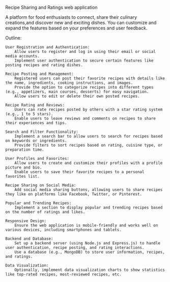 Recipe Sharing and Ratings web application

A platform for food enthusiasts to connect, share their culinary creations,and discover new and exciting dishes. 
You can customize and expand the features based on your preferences and user feedback.

Outline:

    User Registration and Authentication:
        Allow users to register and log in using their email or social media accounts.
        Implement user authentication to secure certain features like posting recipes and rating dishes.

    Recipe Posting and Management:
        Registered users can post their favorite recipes with details like the name, ingredients, cooking instructions, and images.
        Provide the option to categorize recipes into different types (e.g., appetizers, main courses, desserts) for easy navigation.
        Allow users to edit or delete their own posted recipes.

    Recipe Rating and Reviews:
        Users can rate recipes posted by others with a star rating system (e.g., 1 to 5 stars).
        Enable users to leave reviews and comments on recipes to share their experiences and tips.

    Search and Filter Functionality:
        Implement a search bar to allow users to search for recipes based on keywords or ingredients.
        Provide filters to sort recipes based on rating, cuisine type, or preparation time.

    User Profiles and Favorites:
        Allow users to create and customize their profiles with a profile picture and bio.
        Enable users to save their favorite recipes to a personal favorites list.

    Recipe Sharing on Social Media:
        Add social media sharing buttons, allowing users to share recipes they like on platforms like Facebook, Twitter, or Pinterest.

    Popular and Trending Recipes:
        Implement a section to display popular and trending recipes based on the number of ratings and likes.

    Responsive Design:
        Ensure the web application is mobile-friendly and works well on various devices, including smartphones and tablets.

    Backend and Database:
        Set up a backend server (using Node.js and Express.js) to handle user authentication, recipe posting, and rating interactions.
        Use a database (e.g., MongoDB) to store user information, recipes, and ratings.

    Data Visualization:
        Optionally, implement data visualization charts to show statistics like top-rated recipes, most-reviewed recipes, etc.
